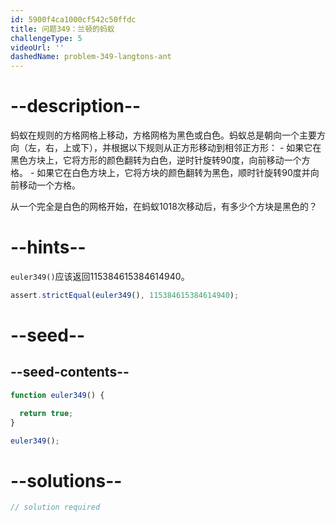 ```yaml
---
id: 5900f4ca1000cf542c50ffdc
title: 问题349：兰顿的蚂蚁
challengeType: 5
videoUrl: ''
dashedName: problem-349-langtons-ant
---
```


# --description--

蚂蚁在规则的方格网格上移动，方格网格为黑色或白色。蚂蚁总是朝向一个主要方向（左，右，上或下），并根据以下规则从正方形移动到相邻正方形： - 如果它在黑色方块上，它将方形的颜色翻转为白色，逆时针旋转90度，向前移动一个方格。 - 如果它在白色方块上，它将方块的颜色翻转为黑色，顺时针旋转90度并向前移动一个方格。

从一个完全是白色的网格开始，在蚂蚁1018次移动后，有多少个方块是黑色的？

# --hints--

`euler349()`应该返回115384615384614940。

```js
assert.strictEqual(euler349(), 115384615384614940);
```

# --seed--

## --seed-contents--

```js
function euler349() {

  return true;
}

euler349();
```

# --solutions--

```js
// solution required
```
